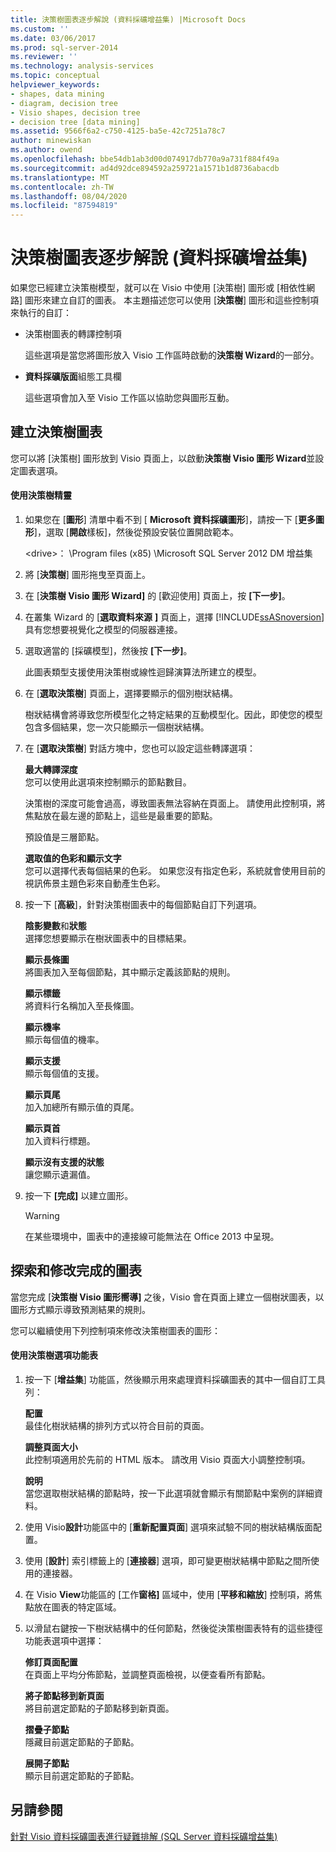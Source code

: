 ```yaml
---
title: 決策樹圖表逐步解說 (資料採礦增益集) |Microsoft Docs
ms.custom: ''
ms.date: 03/06/2017
ms.prod: sql-server-2014
ms.reviewer: ''
ms.technology: analysis-services
ms.topic: conceptual
helpviewer_keywords:
- shapes, data mining
- diagram, decision tree
- Visio shapes, decision tree
- decision tree [data mining]
ms.assetid: 9566f6a2-c750-4125-ba5e-42c7251a78c7
author: minewiskan
ms.author: owend
ms.openlocfilehash: bbe54db1ab3d00d074917db770a9a731f884f49a
ms.sourcegitcommit: ad4d92dce894592a259721a1571b1d8736abacdb
ms.translationtype: MT
ms.contentlocale: zh-TW
ms.lasthandoff: 08/04/2020
ms.locfileid: "87594819"
---
```

# <a name="decision-tree-diagram-walkthrough--data-mining-add-ins"></a>決策樹圖表逐步解說 (資料採礦增益集) 
  如果您已經建立決策樹模型，就可以在 Visio 中使用 [決策樹] 圖形或 [相依性網路] 圖形來建立自訂的圖表。 本主題描述您可以使用 [**決策樹**] 圖形和這些控制項來執行的自訂：  
  
-   決策樹圖表的轉譯控制項  
  
     這些選項是當您將圖形放入 Visio 工作區時啟動的**決策樹 Wizard**的一部分。  
  
-   **資料採礦版面**組態工具欄  
  
     這些選項會加入至 Visio 工作區以協助您與圖形互動。  
  
## <a name="build-a-decision-tree-diagram"></a>建立決策樹圖表  
 您可以將 [決策樹] 圖形放到 Visio 頁面上，以啟動**決策樹 Visio 圖形 Wizard**並設定圖表選項。  
  
#### <a name="use-the-decision-tree-wizard"></a>使用決策樹精靈  
  
1.  如果您在 [**圖形**] 清單中看不到 [ **Microsoft 資料採礦圖形**]，請按一下 [**更多圖形**]，選取 [**開啟**樣板]，然後從預設安裝位置開啟範本。  
  
     \<drive>： \Program files (x85) \Microsoft SQL Server 2012 DM 增益集  
  
2.  將 [**決策樹**] 圖形拖曳至頁面上。  
  
3.  在 [**決策樹 Visio 圖形 Wizard]** 的 [歡迎使用] 頁面上，按 **[下一步]**。  
  
4.  在叢集 Wizard 的 [**選取資料來源** **]** 頁面上，選擇 [!INCLUDE[ssASnoversion](../includes/ssasnoversion-md.md)] 具有您想要視覺化之模型的伺服器連接。  
  
5.  選取適當的 [採礦模型]，然後按 **[下一步]**。  
  
     此圖表類型支援使用決策樹或線性迴歸演算法所建立的模型。  
  
6.  在 [**選取決策樹**] 頁面上，選擇要顯示的個別樹狀結構。  
  
     樹狀結構會將導致您所模型化之特定結果的互動模型化。因此，即使您的模型包含多個結果，您一次只能顯示一個樹狀結構。  
  
7.  在 [**選取決策樹**] 對話方塊中，您也可以設定這些轉譯選項：  
  
     **最大轉譯深度**  
     您可以使用此選項來控制顯示的節點數目。  
  
     決策樹的深度可能會過高，導致圖表無法容納在頁面上。 請使用此控制項，將焦點放在最左邊的節點上，這些是最重要的節點。  
  
     預設值是三層節點。  
  
     **選取值的色彩和顯示文字**  
     您可以選擇代表每個結果的色彩。 如果您沒有指定色彩，系統就會使用目前的視訊佈景主題色彩來自動產生色彩。  
  
8.  按一下 [**高級**]，針對決策樹圖表中的每個節點自訂下列選項。  
  
     **陰影變數**和**狀態**  
     選擇您想要顯示在樹狀圖表中的目標結果。  
  
     **顯示長條圖**  
     將圖表加入至每個節點，其中顯示定義該節點的規則。  
  
     **顯示標籤**  
     將資料行名稱加入至長條圖。  
  
     **顯示機率**  
     顯示每個值的機率。  
  
     **顯示支援**  
     顯示每個值的支援。  
  
     **顯示頁尾**  
     加入加總所有顯示值的頁尾。  
  
     **顯示頁首**  
     加入資料行標題。  
  
     **顯示沒有支援的狀態**  
     讓您顯示遺漏值。  
  
9. 按一下 **[完成]** 以建立圖形。  
  
    > [!WARNING]  
    >  在某些環境中，圖表中的連接線可能無法在 Office 2013 中呈現。  
  
## <a name="explore-and-modify-the-finished-diagram"></a>探索和修改完成的圖表  
 當您完成 [**決策樹 Visio 圖形嚮導]** 之後，Visio 會在頁面上建立一個樹狀圖表，以圖形方式顯示導致預測結果的規則。  
  
 您可以繼續使用下列控制項來修改決策樹圖表的圖形：  
  
#### <a name="using-the-decision-tree-option-menus"></a>使用決策樹選項功能表  
  
1.  按一下 [**增益集**] 功能區，然後顯示用來處理資料採礦圖表的其中一個自訂工具列：  
  
     **配置**  
     最佳化樹狀結構的排列方式以符合目前的頁面。  
  
     **調整頁面大小**  
     此控制項適用於先前的 HTML 版本。 請改用 Visio 頁面大小調整控制項。  
  
     **說明**  
     當您選取樹狀結構的節點時，按一下此選項就會顯示有關節點中案例的詳細資料。  
  
2.  使用 Visio**設計**功能區中的 [**重新配置頁面**] 選項來試驗不同的樹狀結構版面配置。  
  
3.  使用 [**設計**] 索引標籤上的 [**連接器**] 選項，即可變更樹狀結構中節點之間所使用的連接器。  
  
4.  在 Visio **View**功能區的 [工作**窗格]** 區域中，使用 [**平移和縮放**] 控制項，將焦點放在圖表的特定區域。  
  
5.  以滑鼠右鍵按一下樹狀結構中的任何節點，然後從決策樹圖表特有的這些捷徑功能表選項中選擇：  
  
     **修訂頁面配置**  
     在頁面上平均分佈節點，並調整頁面檢視，以便查看所有節點。  
  
     **將子節點移到新頁面**  
     將目前選定節點的子節點移到新頁面。  
  
     **摺疊子節點**  
     隱藏目前選定節點的子節點。  
  
     **展開子節點**  
     顯示目前選定節點的子節點。  
  
## <a name="see-also"></a>另請參閱  
 [針對 Visio 資料採礦圖表進行疑難排解 &#40;SQL Server 資料採礦增益集&#41;](troubleshooting-visio-data-mining-diagrams-sql-server-data-mining-add-ins.md)  
  
  
